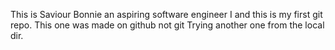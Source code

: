 This is Saviour Bonnie an aspiring software engineer
I and this is my first git repo.
This one was made on github not git
Trying another one from the local dir.
